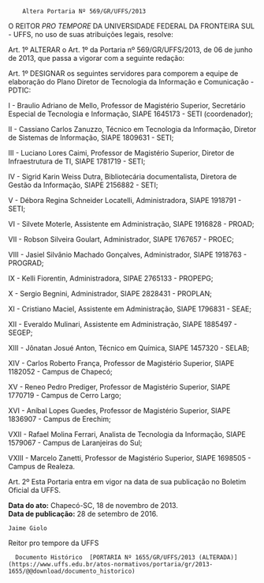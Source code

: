         Altera Portaria Nº 569/GR/UFFS/2013  

O REITOR *PRO TEMPORE* DA UNIVERSIDADE FEDERAL DA FRONTEIRA SUL - UFFS, no uso de suas atribuições legais, resolve:

 Art. 1º ALTERAR o Art. 1º da Portaria nº 569/GR/UFFS/2013, de 06 de junho de 2013, que passa a vigorar com a seguinte redação:

 Art. 1º DESIGNAR os seguintes servidores para comporem a equipe de elaboração do Plano Diretor de Tecnologia da Informação e Comunicação - PDTIC:

 I - Braulio Adriano de Mello, Professor de Magistério Superior, Secretário Especial de Tecnologia e Informação, SIAPE 1645173 - SETI (coordenador);

 II - Cassiano Carlos Zanuzzo, Técnico em Tecnologia da Informação, Diretor de Sistemas de Informação, SIAPE 1809631 - SETI;

 III - Luciano Lores Caimi, Professor de Magistério Superior, Diretor de Infraestrutura de TI, SIAPE 1781719 - SETI;

 IV - Sigrid Karin Weiss Dutra, Bibliotecária documentalista, Diretora de Gestão da Informação, SIAPE 2156882 - SETI;

 V - Débora Regina Schneider Locatelli, Administradora, SIAPE 1918791 - SETI;

 VI - Silvete Moterle, Assistente em Administração, SIAPE 1916828 - PROAD;

 VII - Robson Silveira Goulart, Administrador, SIAPE 1767657 - PROEC;

 VIII - Jasiel Silvânio Machado Gonçalves, Administrador, SIAPE 1918763 - PROGRAD;

 IX - Kelli Fiorentin, Administradora, SIPAE 2765133 - PROPEPG;

 X - Sergio Begnini, Administrador, SIAPE 2828431 - PROPLAN;

 XI - Cristiano Maciel, Assistente em Administração, SIAPE 1796831 - SEAE;

 XII - Everaldo Mulinari, Assistente em Administração, SIAPE 1885497 - SEGEP;

 XIII - Jônatan Josué Anton, Técnico em Química, SIAPE 1457320 - SELAB;

 XIV - Carlos Roberto França, Professor de Magistério Superior, SIAPE 1182052 - Campus de Chapecó;

 XV - Reneo Pedro Prediger, Professor de Magistério Superior, SIAPE 1770719 - Campus de Cerro Largo;

 XVI - Aníbal Lopes Guedes, Professor de Magistério Superior, SIAPE 1836907 - Campus de Erechim;

 VXII - Rafael Molina Ferrari, Analista de Tecnologia da Informação, SIAPE 1579067 - Campus de Laranjeiras do Sul;

 VXIII - Marcelo Zanetti, Professor de Magistério Superior, SIAPE 1698505 - Campus de Realeza.

 Art. 2º Esta Portaria entra em vigor na data de sua publicação no Boletim Oficial da UFFS.

  

   **Data do ato:** Chapecó-SC, 18 de novembro de 2013.   
 **Data de publicação:**  28 de setembro de 2016. 

    Jaime Giolo    
 Reitor pro tempore da UFFS 

      Documento Histórico  [PORTARIA Nº 1655/GR/UFFS/2013 (ALTERADA)](https://www.uffs.edu.br/atos-normativos/portaria/gr/2013-1655/@@download/documento_historico)     
      